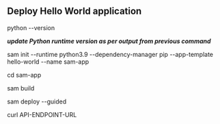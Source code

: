 ## Deploy Hello World application

python --version

***update Python runtime version as per output from previous command***

sam init --runtime python3.9 --dependency-manager pip --app-template hello-world --name sam-app

cd sam-app

sam build

sam deploy --guided

curl API-ENDPOINT-URL

